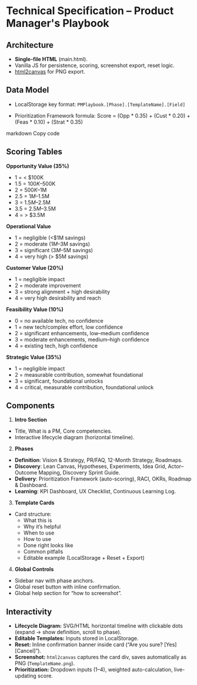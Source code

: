 # Technical Specification – Product Manager's Playbook

## Architecture
- **Single-file HTML** (main.html).
- Vanilla JS for persistence, scoring, screenshot export, reset logic.
- [html2canvas](https://html2canvas.hertzen.com/) for PNG export.

## Data Model
- LocalStorage key format:
  `PMPlaybook.[Phase].[TemplateName].[Field]`

- Prioritization Framework formula:
Score = (Opp * 0.35) + (Cust * 0.20) + (Feas * 0.10) + (Strat * 0.35)

markdown
Copy code

## Scoring Tables
**Opportunity Value (35%)**
- 1 = < $100K  
- 1.5 = $100K–$500K  
- 2 = $500K–$1M  
- 2.5 = $1M–$1.5M  
- 3 = $1.5M–$2.5M  
- 3.5 = $2.5M–$3.5M  
- 4 = > $3.5M  

**Operational Value**
- 1 = negligible (<$1M savings)  
- 2 = moderate ($1M–$3M savings)  
- 3 = significant ($3M–$5M savings)  
- 4 = very high (> $5M savings)  

**Customer Value (20%)**
- 1 = negligible impact  
- 2 = moderate improvement  
- 3 = strong alignment + high desirability  
- 4 = very high desirability and reach  

**Feasibility Value (10%)**
- 0 = no available tech, no confidence  
- 1 = new tech/complex effort, low confidence  
- 2 = significant enhancements, low–medium confidence  
- 3 = moderate enhancements, medium–high confidence  
- 4 = existing tech, high confidence  

**Strategic Value (35%)**
- 1 = negligible impact  
- 2 = measurable contribution, somewhat foundational  
- 3 = significant, foundational unlocks  
- 4 = critical, measurable contribution, foundational unlock  

## Components
1. **Intro Section**
 - Title, What is a PM, Core competencies.
 - Interactive lifecycle diagram (horizontal timeline).

2. **Phases**
 - **Definition**: Vision & Strategy, PR/FAQ, 12-Month Strategy, Roadmaps.
 - **Discovery**: Lean Canvas, Hypotheses, Experiments, Idea Grid, Actor–Outcome Mapping, Discovery Sprint Guide.
 - **Delivery**: Prioritization Framework (auto-scoring), RACI, OKRs, Roadmap & Dashboard.
 - **Learning**: KPI Dashboard, UX Checklist, Continuous Learning Log.

3. **Template Cards**
 - Card structure:
   - What this is
   - Why it’s helpful
   - When to use
   - How to use
   - Done right looks like
   - Common pitfalls
   - Editable example (LocalStorage + Reset + Export)

4. **Global Controls**
 - Sidebar nav with phase anchors.
 - Global reset button with inline confirmation.
 - Global help section for “how to screenshot”.

## Interactivity
- **Lifecycle Diagram:** SVG/HTML horizontal timeline with clickable dots (expand → show definition, scroll to phase).
- **Editable Templates:** Inputs stored in LocalStorage.
- **Reset:** Inline confirmation banner inside card (“Are you sure? [Yes] [Cancel]”).
- **Screenshot:** `html2canvas` captures the card div, saves automatically as PNG (`TemplateName.png`).
- **Prioritization:** Dropdown inputs (1–4), weighted auto-calculation, live-updating score.